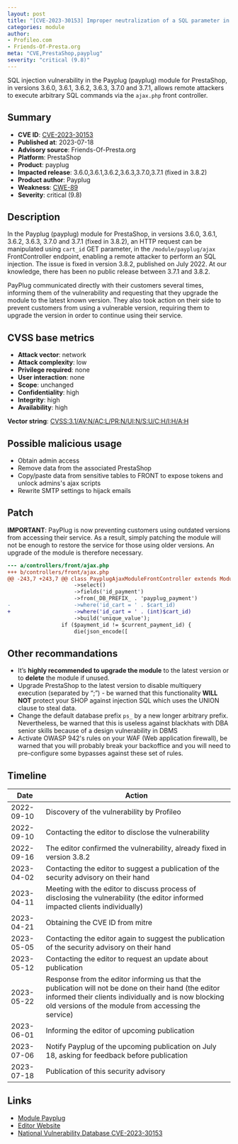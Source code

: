 ```yaml
---
layout: post
title: "[CVE-2023-30153] Improper neutralization of a SQL parameter in the Payplug (payplug) module for PrestaShop"
categories: module
author:
- Profileo.com
- Friends-Of-Presta.org
meta: "CVE,PrestaShop,payplug"
severity: "critical (9.8)"
---
```


SQL injection vulnerability in the Payplug (payplug) module for PrestaShop, in versions 3.6.0, 3.6.1, 3.6.2, 3.6.3, 3.7.0 and 3.7.1, allows remote attackers to execute arbitrary SQL commands via the `ajax.php` front controller.

## Summary

* **CVE ID**: [CVE-2023-30153](https://cve.mitre.org/cgi-bin/cvename.cgi?name=CVE-2023-30153)
* **Published at**: 2023-07-18
* **Advisory source**: Friends-Of-Presta.org
* **Platform**: PrestaShop
* **Product**: payplug
* **Impacted release**: 3.6.0,3.6.1,3.6.2,3.6.3,3.7.0,3.7.1 (fixed in 3.8.2)
* **Product author**: Payplug
* **Weakness**: [CWE-89](https://cwe.mitre.org/data/definitions/89.html)
* **Severity**: critical (9.8)

## Description

In the Payplug (payplug) module for PrestaShop, in versions 3.6.0, 3.6.1, 3.6.2, 3.6.3, 3.7.0 and 3.7.1 (fixed in 3.8.2), an HTTP request can be manipulated using `cart_id` GET parameter, in the `/module/payplug/ajax` FrontController endpoint, enabling a remote attacker to perform an SQL injection. The issue is fixed in version 3.8.2, published on July 2022. At our knowledge, there has been no public release between 3.7.1 and 3.8.2.

PayPlug communicated directly with their customers several times, informing them of the vulnerability and requesting that they upgrade the module to the latest known version. They also took action on their side to prevent customers from using a vulnerable version, requiring them to upgrade the version in order to continue using their service.

## CVSS base metrics

* **Attack vector**: network
* **Attack complexity**: low
* **Privilege required**: none
* **User interaction**: none
* **Scope**: unchanged
* **Confidentiality**: high
* **Integrity**: high
* **Availability**: high

**Vector string**: [CVSS:3.1/AV:N/AC:L/PR:N/UI:N/S:U/C:H/I:H/A:H](https://nvd.nist.gov/vuln-metrics/cvss/v3-calculator?vector=AV:N/AC:L/PR:N/UI:N/S:U/C:H/I:H/A:H)

## Possible malicious usage

* Obtain admin access
* Remove data from the associated PrestaShop
* Copy/paste data from sensitive tables to FRONT to expose tokens and unlock admins's ajax scripts
* Rewrite SMTP settings to hijack emails

## Patch

**IMPORTANT**: PayPlug is now preventing customers using outdated versions from accessing their service. As a result, simply patching the module will not be enough to restore the service for those using older versions. An upgrade of the module is therefore necessary.

```diff
--- a/controllers/front/ajax.php
+++ b/controllers/front/ajax.php
@@ -243,7 +243,7 @@ class PayplugAjaxModuleFrontController extends ModuleFrontController
                     ->select()
                     ->fields('id_payment')
                     ->from(_DB_PREFIX_ . 'payplug_payment')
-                    ->where('id_cart = ' . $cart_id)
+                    ->where('id_cart = ' . (int)$cart_id)
                     ->build('unique_value');
                 if ($payment_id != $current_payment_id) {
                     die(json_encode([
```

## Other recommandations

* It’s **highly recommended to upgrade the module** to the latest version or to **delete** the module if unused.
* Upgrade PrestaShop to the latest version to disable multiquery execution (separated by “;”) - be warned that this functionality **WILL NOT** protect your SHOP against injection SQL which uses the UNION clause to steal data.
* Change the default database prefix `ps_` by a new longer arbitrary prefix. Nevertheless, be warned that this is useless against blackhats with DBA senior skills because of a design vulnerability in DBMS
* Activate OWASP 942's rules on your WAF (Web application firewall), be warned that you will probably break your backoffice and you will need to pre-configure some bypasses against these set of rules.

## Timeline

| Date | Action |
| -- | -- |
| 2022-09-10 | Discovery of the vulnerability by Profileo |
| 2022-09-10 | Contacting the editor to disclose the vulnerability |
| 2022-09-16 | The editor confirmed the vulnerability, already fixed in version 3.8.2 |
| 2023-04-02 | Contacting the editor to suggest a publication of the security advisory on their hand |
| 2023-04-11 | Meeting with the editor to discuss process of disclosing the vulnerability (the editor informed impacted clients individually) |
| 2023-04-21 | Obtaining the CVE ID from mitre |
| 2023-05-05 | Contacting the editor again to suggest the publication of the security advisory on their hand |
| 2023-05-12 | Contacting the editor to request an update about publication |
| 2023-05-22 | Response from the editor informing us that the publication will not be done on their hand (the editor informed their clients individually and is now blocking old versions of the module from accessing the service) |
| 2023-06-01 | Informing the editor of upcoming publication |
| 2023-07-06 | Notify Payplug of the upcoming publication on July 18, asking for feedback before publication |
| 2023-07-18 | Publication of this security advisory |

## Links

* [Module Payplug](https://addons.prestashop.com/en/payment-card-wallet/8795--payplug-accept-customer-payments-wherever-they-are.html)
* [Editor Website](https://www.payplug.com/)
* [National Vulnerability Database CVE-2023-30153](https://nvd.nist.gov/vuln/detail/CVE-2023-30153)
